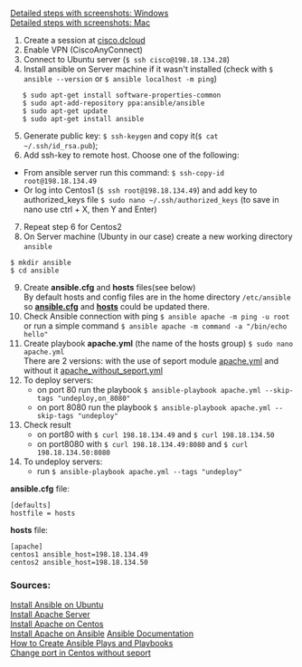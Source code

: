 [Detailed steps with screenshots: Windows](https://docs.google.com/document/d/1gzLFF5CQZE_CN7a013COxdLcFpPhaNbapD5fobQW1oo/edit?ts=5f4ae8d2)\
[Detailed steps with screenshots: Mac](https://docs.google.com/document/d/1sVT_eeQqi7TSR4eoMM_t_cQia1GJryIAMI_kvNu8SQ8/edit?usp=sharing)
1. Create a session at [cisco.dcloud](https://dcloud2-sjc.cisco.com/)
2. Enable VPN (CiscoAnyConnect)
3. Connect to Ubuntu server (`$ ssh cisco@198.18.134.28`)
4. Install ansible on Server machine if it wasn't installed (check with `$ ansible --version` or `$ ansible localhost -m ping`)
  ```$ sudo apt-get update
     $ sudo apt-get install software-properties-common
     $ sudo apt-add-repository ppa:ansible/ansible
     $ sudo apt-get update
     $ sudo apt-get install ansible
  ```
5. Generate public key: `$ ssh-keygen` and copy it(`$ cat ~/.ssh/id_rsa.pub`);
6. Add ssh-key to remote host. Choose one of the following:
  - From ansible server run this command: `$ ssh-copy-id root@198.18.134.49`
  - Or log into Centos1 (`$ ssh root@198.18.134.49`) and add key to authorized_keys file `$ sudo nano ~/.ssh/authorized_keys` (to save in nano use ctrl + X, then Y and Enter)
7. Repeat step 6 for Centos2
8. On Server machine (Ubunty in our case) create a new working directory `ansible`
  ```
  $ mkdir ansible
  $ cd ansible
  ```
9. Create **ansible.cfg** and **hosts** files(see below) \
   By default hosts and config files are in the home directory `/etc/ansible` so [**ansible.cfg**](https://github.com/anastaszi/272_enterprise/blob/master/lab1/ansible.cfg) and [**hosts**](https://github.com/anastaszi/272_enterprise/blob/master/lab1/hosts) could be updated there.
10. Check Ansible connection with ping `$ ansible apache -m ping -u root`\
    or run a simple command `$ ansible apache -m command -a "/bin/echo hello"`
11. Create playbook **apache.yml** (the name of the hosts group) `$ sudo nano apache.yml`\
    There are 2 versions: with the use of seport module [apache.yml](https://github.com/anastaszi/272_enterprise/blob/master/lab1/apache.yml) and without it [apache_without_seport.yml](https://github.com/anastaszi/272_enterprise/blob/master/lab1/apache_without_seport.yml)
12. To deploy servers:
    - on port 80 run the playbook `$ ansible-playbook apache.yml --skip-tags "undeploy,on_8080"`
    - on port 8080 run the playbook `$ ansible-playbook apache.yml --skip-tags "undeploy"`
14. Check result
    * on port80 with `$ curl 198.18.134.49` and  `$ curl 198.18.134.50`
    * on port8080 with `$ curl 198.18.134.49:8080` and  `$ curl 198.18.134.50:8080`
15. To undeploy servers:
    - run `$ ansible-playbook apache.yml --tags "undeploy"`

**ansible.cfg** file:
```
[defaults]
hostfile = hosts
```

**hosts** file:
```
[apache]
centos1 ansible_host=198.18.134.49
centos2 ansible_host=198.18.134.50
```

### Sources:
[Install Ansible on Ubuntu](https://www.techrepublic.com/article/how-to-install-ansible-on-ubuntu-server-18-04/)\
[Install Apache Server](https://www.bogotobogo.com/DevOps/Ansible/Ansible_SettingUp_Webservers_Apache.php)\
[Install Apache on Centos](https://codingbee.net/ansible/ansible-a-playbook-for-setting-up-an-apache-webserver)\
[Install Apache on Ansible](https://www.scaleway.com/en/docs/how-to-install-apache-on-ansible/)
[Ansible Documentation](https://docs.ansible.com/ansible/latest/index.html)\
[How to Create Ansible Plays and Playbooks](https://www.tecmint.com/create-ansible-plays-and-playbooks/)\
[Change port in Centos without seport](https://people.centos.org/arrfab/Events/Loadays-2014/managing%20selinux%20with%20your%20cfgmgmt%20solution.pdf)
